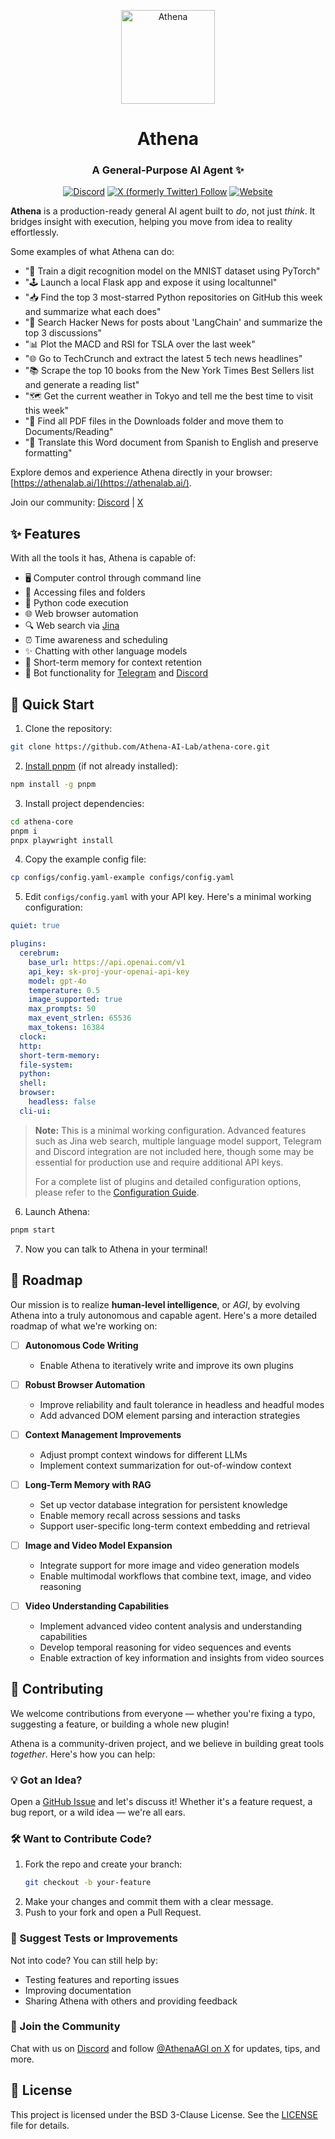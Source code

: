<p align="center">
  <img src="https://athenalab.ai/assets/favicon/favicon.svg" alt="Athena" width="150">
</p>

<h1 align="center">Athena</h1>
<h3 align="center">A General-Purpose AI Agent ✨</h3>

<div align="center">
  <a href="https://discord.gg/X38GnhdTH8"><img src="https://img.shields.io/discord/1322861553137090560" alt="Discord"></a>
  <a href="https://x.com/AthenaAGI"><img src="https://img.shields.io/twitter/follow/AthenaAGI" alt="X (formerly Twitter) Follow"></a>
  <a href="https://athenalab.ai/"><img src="https://img.shields.io/badge/Website-AthenaLab.AI-blue" alt="Website"></a>
</div>

**Athena** is a production-ready general AI agent built to *do*, not just *think*. It bridges insight with execution, helping you move from idea to reality effortlessly.

Some examples of what Athena can do:

- "🧠 Train a digit recognition model on the MNIST dataset using PyTorch"
- "🕹️ Launch a local Flask app and expose it using localtunnel"
- "📥 Find the top 3 most-starred Python repositories on GitHub this week and summarize what each does"
- "🔎 Search Hacker News for posts about 'LangChain' and summarize the top 3 discussions"
- "📊 Plot the MACD and RSI for TSLA over the last week"
- "🌐 Go to TechCrunch and extract the latest 5 tech news headlines"
- "📚 Scrape the top 10 books from the New York Times Best Sellers list and generate a reading list"
- "🗺️ Get the current weather in Tokyo and tell me the best time to visit this week"
- "📁 Find all PDF files in the Downloads folder and move them to Documents/Reading"
- "💬 Translate this Word document from Spanish to English and preserve formatting"

Explore demos and experience Athena directly in your browser: [https://athenalab.ai/](https://athenalab.ai/).

Join our community: [Discord](https://discord.gg/X38GnhdTH8) | [X](https://x.com/AthenaAGI)

## ✨ Features

With all the tools it has, Athena is capable of:

- 🖥️ Computer control through command line
- 📂 Accessing files and folders
- 🐍 Python code execution
- 🌐 Web browser automation
- 🔍 Web search via [Jina](docs/configuration.md#http)
- ⏰ Time awareness and scheduling
- ✨ Chatting with other language models
- 🧠 Short-term memory for context retention
- 🤖 Bot functionality for [Telegram](docs/configuration.md#telegram) and [Discord](docs/configuration.md#discord)

## 🚀 Quick Start

1. Clone the repository:
```bash
git clone https://github.com/Athena-AI-Lab/athena-core.git
```

2. [Install pnpm](https://pnpm.io/installation) (if not already installed):
```bash
npm install -g pnpm
```

3. Install project dependencies:
```bash
cd athena-core
pnpm i
pnpx playwright install
```

4. Copy the example config file:
```bash
cp configs/config.yaml-example configs/config.yaml
```

5. Edit `configs/config.yaml` with your API key. Here's a minimal working configuration:

```yaml
quiet: true

plugins:
  cerebrum:
    base_url: https://api.openai.com/v1
    api_key: sk-proj-your-openai-api-key
    model: gpt-4o
    temperature: 0.5
    image_supported: true
    max_prompts: 50
    max_event_strlen: 65536
    max_tokens: 16384
  clock:
  http:
  short-term-memory:
  file-system:
  python:
  shell:
  browser:
    headless: false
  cli-ui:
```

> **Note:** This is a minimal working configuration. Advanced features such as Jina web search, multiple language model support, Telegram and Discord integration are not included here, though some may be essential for production use and require additional API keys.
>
> For a complete list of plugins and detailed configuration options, please refer to the [Configuration Guide](docs/configuration.md).

6. Launch Athena:
```bash
pnpm start
```

7. Now you can talk to Athena in your terminal!

## 📝 Roadmap

Our mission is to realize **human-level intelligence**, or *AGI*, by evolving Athena into a truly autonomous and capable agent. Here's a more detailed roadmap of what we're working on:

- [ ] **Autonomous Code Writing**
  - Enable Athena to iteratively write and improve its own plugins

- [ ] **Robust Browser Automation**
  - Improve reliability and fault tolerance in headless and headful modes
  - Add advanced DOM element parsing and interaction strategies

- [ ] **Context Management Improvements**
  - Adjust prompt context windows for different LLMs
  - Implement context summarization for out-of-window context

- [ ] **Long-Term Memory with RAG**
  - Set up vector database integration for persistent knowledge
  - Enable memory recall across sessions and tasks
  - Support user-specific long-term context embedding and retrieval

- [ ] **Image and Video Model Expansion**
  - Integrate support for more image and video generation models
  - Enable multimodal workflows that combine text, image, and video reasoning

- [ ] **Video Understanding Capabilities**
  - Implement advanced video content analysis and understanding capabilities
  - Develop temporal reasoning for video sequences and events
  - Enable extraction of key information and insights from video sources

## 🤝 Contributing

We welcome contributions from everyone — whether you're fixing a typo, suggesting a feature, or building a whole new plugin!

Athena is a community-driven project, and we believe in building great tools *together*. Here's how you can help:

### 💡 Got an Idea?

Open a [GitHub Issue](https://github.com/Athena-AI-Lab/athena-core/issues) and let's discuss it! Whether it's a feature request, a bug report, or a wild idea — we're all ears.

### 🛠 Want to Contribute Code?

1. Fork the repo and create your branch:
   ```bash
   git checkout -b your-feature
   ```
2. Make your changes and commit them with a clear message.
3. Push to your fork and open a Pull Request.

### 🧪 Suggest Tests or Improvements

Not into code? You can still help by:
- Testing features and reporting issues
- Improving documentation
- Sharing Athena with others and providing feedback

### 🌟 Join the Community

Chat with us on [Discord](https://discord.gg/X38GnhdTH8) and follow [@AthenaAGI on X](https://x.com/AthenaAGI) for updates, tips, and more.

## 📄 License

This project is licensed under the BSD 3-Clause License. See the [LICENSE](LICENSE) file for details.
